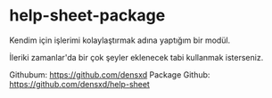 # help-sheet-package

Kendim için işlerimi kolaylaştırmak adına yaptığım bir modül.

İleriki zamanlar'da bir çok şeyler eklenecek tabi kullanmak isterseniz.


Githubum: https://github.com/densxd
Package Github: https://github.com/densxd/help-sheet
